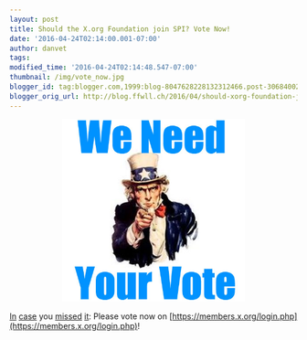 ```yaml
---
layout: post
title: Should the X.org Foundation join SPI? Vote Now!
date: '2016-04-24T02:14:00.001-07:00'
author: danvet
tags: 
modified_time: '2016-04-24T02:14:48.547-07:00'
thumbnail: /img/vote_now.jpg
blogger_id: tag:blogger.com,1999:blog-8047628228132312466.post-3068400291878314076
blogger_orig_url: http://blog.ffwll.ch/2016/04/should-xorg-foundation-join-spi-vote-now.html
---
```


<div style="text-align: center">
<img border="0" height="320" src="/img/vote_now.jpg" width="320" />
</div>

[In](http://keithp.com/blogs/x.org-election/)
[case](https://phoronix.com/scan.php?page=news_item&amp;px=Xorg-2016-Elections-Start)
you
[missed](http://blog.ffwll.ch/2016/04/xorg-foundation-election-vote-now.html?showComment=1461317453899#c781631829836255757)
[it](http://www.xorg-foundation.org/wiki/BoardOfDirectors/Elections/2016/):
Please vote now on [https://members.x.org/login.php](https://members.x.org/login.php)!
